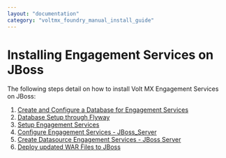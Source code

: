 ```yaml
---
layout: "documentation"
category: "voltmx_foundry_manual_install_guide"
---
```

                            

Installing Engagement Services on JBoss
=======================================

The following steps detail on how to install Volt MX Engagement Services on JBoss:

1.  [Create and Configure a Database for Engagement Services](../DBEngagement.html)
2.  [Database Setup through Flyway](DB_Setup_VMS_Flyway.html)
3.  [Setup Engagement Services](Setup_VPNS.html)
4.  [Configure Engagement Services - JBoss\_Server](Configure_JBoss_VPNS.html)
5.  [Create Datasource Engagement Services - JBoss Server](Configure_JBoss_VPNS.html#configure-datasource)
6.  [Deploy updated WAR Files to JBoss](Configure_JBoss_VPNS.html#deploy-volt-mx-foundry-engagement-services)
